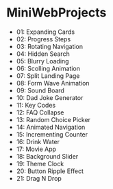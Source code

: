 # MiniWebProjects

- 01: Expanding Cards
- 02: Progress Steps
- 03: Rotating Navigation
- 04: Hidden Search
- 05: Blurry Loading
- 06: Scolling Animation
- 07: Split Landing Page
- 08: Form Wave Animation
- 09: Sound Board
- 10: Dad Joke Generator
- 11: Key Codes
- 12: FAQ Collapse
- 13: Random Choice Picker
- 14: Animated Navigation
- 15: Incrementing Counter
- 16: Drink Water
- 17: Movie App
- 18: Background Slider
- 19: Theme Clock
- 20: Button Ripple Effect
- 21: Drag N Drop